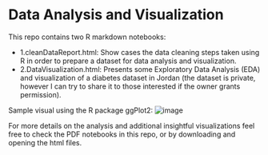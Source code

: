 # Data Analysis and Visualization
This repo contains two R markdown notebooks:
- 1.cleanDataReport.html: Show cases the data cleaning steps taken using R in order to prepare a dataset for data analysis and visualization. 
- 2.DataVisualization.html: Presents some Exploratory Data Analysis (EDA) and visualization of a diabetes dataset in Jordan (the dataset is private, however I can try to share it to those interested if the owner grants permission).

Sample visual using the R package ggPlot2:
![image](https://github.com/mohammad-awad-ds/DataVisualization/assets/64756947/a2f2e4d6-57f9-43f2-99e6-df918bab0623)

For more details on the analysis and additional insightful visualizations feel free to check the PDF notebooks in this repo, or by downloading and opening the html files. 
